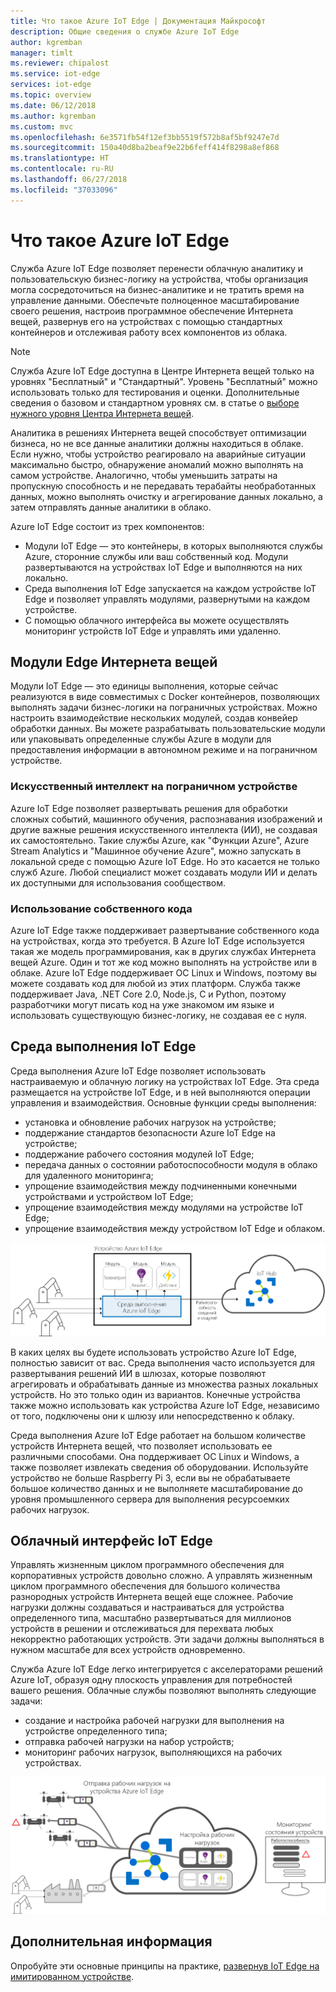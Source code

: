 ```yaml
---
title: Что такое Azure IoT Edge | Документация Майкрософт
description: Общие сведения о службе Azure IoT Edge
author: kgremban
manager: timlt
ms.reviewer: chipalost
ms.service: iot-edge
services: iot-edge
ms.topic: overview
ms.date: 06/12/2018
ms.author: kgremban
ms.custom: mvc
ms.openlocfilehash: 6e3571fb54f12ef3bb5519f572b8af5bf9247e7d
ms.sourcegitcommit: 150a40d8ba2beaf9e22b6feff414f8298a8ef868
ms.translationtype: HT
ms.contentlocale: ru-RU
ms.lasthandoff: 06/27/2018
ms.locfileid: "37033096"
---
```

# <a name="what-is-azure-iot-edge"></a>Что такое Azure IoT Edge

Служба Azure IoT Edge позволяет перенести облачную аналитику и пользовательскую бизнес-логику на устройства, чтобы организация могла сосредоточиться на бизнес-аналитике и не тратить время на управление данными. Обеспечьте полноценное масштабирование своего решения, настроив программное обеспечение Интернета вещей, развернув его на устройствах с помощью стандартных контейнеров и отслеживая работу всех компонентов из облака.

>[!NOTE]
>Служба Azure IoT Edge доступна в Центре Интернета вещей только на уровнях "Бесплатный" и "Стандартный". Уровень "Бесплатный" можно использовать только для тестирования и оценки. Дополнительные сведения о базовом и стандартном уровнях см. в статье о [выборе нужного уровня Центра Интернета вещей](../iot-hub/iot-hub-scaling.md).

Аналитика в решениях Интернета вещей способствует оптимизации бизнеса, но не все данные аналитики должны находиться в облаке. Если нужно, чтобы устройство реагировало на аварийные ситуации максимально быстро, обнаружение аномалий можно выполнять на самом устройстве. Аналогично, чтобы уменьшить затраты на пропускную способность и не передавать терабайты необработанных данных, можно выполнять очистку и агрегирование данных локально, а затем отправлять данные аналитики в облако. 

Azure IoT Edge состоит из трех компонентов:
* Модули IoT Edge — это контейнеры, в которых выполняются службы Azure, сторонние службы или ваш собственный код. Модули развертываются на устройствах IoT Edge и выполняются на них локально. 
* Среда выполнения IoT Edge запускается на каждом устройстве IoT Edge и позволяет управлять модулями, развернутыми на каждом устройстве. 
* С помощью облачного интерфейса вы можете осуществлять мониторинг устройств IoT Edge и управлять ими удаленно.

## <a name="iot-edge-modules"></a>Модули Edge Интернета вещей

Модули IoT Edge — это единицы выполнения, которые сейчас реализуются в виде совместимых с Docker контейнеров, позволяющих выполнять задачи бизнес-логики на пограничных устройствах. Можно настроить взаимодействие нескольких модулей, создав конвейер обработки данных. Вы можете разрабатывать пользовательские модули или упаковывать определенные службы Azure в модули для предоставления информации в автономном режиме и на пограничном устройстве. 

### <a name="artificial-intelligence-on-the-edge"></a>Искусственный интеллект на пограничном устройстве

Azure IoT Edge позволяет развертывать решения для обработки сложных событий, машинного обучения, распознавания изображений и другие важные решения искусственного интеллекта (ИИ), не создавая их самостоятельно. Такие службы Azure, как "Функции Azure", Azure Stream Analytics и "Машинное обучение Azure", можно запускать в локальной среде с помощью Azure IoT Edge. Но это касается не только служб Azure. Любой специалист может создавать модули ИИ и делать их доступными для использования сообществом. 

### <a name="bring-your-own-code"></a>Использование собственного кода

Azure IoT Edge также поддерживает развертывание собственного кода на устройствах, когда это требуется. В Azure IoT Edge используется такая же модель программирования, как в других службах Интернета вещей Azure. Один и тот же код можно выполнять на устройстве или в облаке. Azure IoT Edge поддерживает ОС Linux и Windows, поэтому вы можете создавать код для любой из этих платформ. Служба также поддерживает Java, .NET Core 2.0, Node.js, C и Python, поэтому разработчики могут писать код на уже знакомом им языке и использовать существующую бизнес-логику, не создавая ее с нуля.

## <a name="iot-edge-runtime"></a>Среда выполнения IoT Edge

Среда выполнения Azure IoT Edge позволяет использовать настраиваемую и облачную логику на устройствах IoT Edge. Эта среда размещается на устройстве IoT Edge, и в ней выполняются операции управления и взаимодействия. Основные функции среды выполнения:

* установка и обновление рабочих нагрузок на устройстве;
* поддержание стандартов безопасности Azure IoT Edge на устройстве;
* поддержание рабочего состояния модулей IoT Edge;
* передача данных о состоянии работоспособности модуля в облако для удаленного мониторинга;
* упрощение взаимодействия между подчиненными конечными устройствами и устройством IoT Edge;
* упрощение взаимодействия между модулями на устройстве IoT Edge;
* упрощение взаимодействия между устройством IoT Edge и облаком.

![Отправка аналитических данных и отчетов из среды выполнения IoT Edge в Центр Интернета вещей][1]

В каких целях вы будете использовать устройство Azure IoT Edge, полностью зависит от вас. Среда выполнения часто используется для развертывания решений ИИ в шлюзах, которые позволяют агрегировать и обрабатывать данные из множества разных локальных устройств. Но это только один из вариантов. Конечные устройства также можно использовать как устройства Azure IoT Edge, независимо от того, подключены они к шлюзу или непосредственно к облаку.

Среда выполнения Azure IoT Edge работает на большом количестве устройств Интернета вещей, что позволяет использовать ее различными способами. Она поддерживает ОС Linux и Windows, а также позволяет извлекать сведения об оборудовании. Используйте устройство не больше Raspberry Pi 3, если вы не обрабатываете большое количество данных и не выполняете масштабирование до уровня промышленного сервера для выполнения ресурсоемких рабочих нагрузок.

## <a name="iot-edge-cloud-interface"></a>Облачный интерфейс IoT Edge

Управлять жизненным циклом программного обеспечения для корпоративных устройств довольно сложно. А управлять жизненным циклом программного обеспечения для большого количества разнородных устройств Интернета вещей еще сложнее. Рабочие нагрузки должны создаваться и настраиваться для устройства определенного типа, масштабно развертываться для миллионов устройств в решении и отслеживаться для перехвата любых некорректно работающих устройств. Эти задачи должны выполняться в нужном масштабе для всех устройств одновременно.

Служба Azure IoT Edge легко интегрируется с акселераторами решений Azure IoT, образуя одну плоскость управления для потребностей вашего решения. Облачные службы позволяют выполнять следующие задачи:

* создание и настройка рабочей нагрузки для выполнения на устройстве определенного типа;
* отправка рабочей нагрузки на набор устройств;
* мониторинг рабочих нагрузок, выполняющихся на рабочих устройствах.

![Данные телеметрии, аналитики и действия устройств координируются с облаком][2]

## <a name="next-steps"></a>Дополнительная информация

Опробуйте эти основные принципы на практике, [развернув IoT Edge на имитированном устройстве][lnk-quickstart].

<!-- Images -->
[1]: ./media/about-iot-edge/runtime.png
[2]: ./media/about-iot-edge/cloud-interface.png

<!-- Links -->
[lnk-quickstart]: quickstart.md
